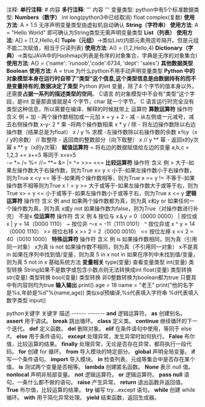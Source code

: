 注释:
	**单行注释**: # 内容
	**多行注释**:   ''' 内容   '''
变量类型:
	python中有5个标准数据类型:
	**Numbers（数字）**
		int
		long(python3中已经取消)
		float
		complex(复数)
		**使用方法**: A = 1.5  无序声明变量类型由虚拟机自动确认
	**String（字符串）**
		**使用方法**: A = "Hello World" 即可确认为String类型无需声明变量类型
	**List（列表）**
		**使用方法:** A[] = [1,2,Hello,4] 
	**Tuple（元组）**->类似List(内部元素用逗号隔开。但是元组不能二次赋值，相当于只读列表)
		**使用方法**: A() = (1,2,Hello,4)
	**Dictionary（字典）**->类似JAVA中的Hashmap(列表是有序的对象集合，字典是无序的对象集合)
		**使用方法**: A{} = {'name': 'runoob','code':6734, 'dept': 'sales'}
	**其他数据类型**
	**Boolean**
		**使用方法**: A = true
为什么python不用手动声明变量类型
	**Python 中的对象模型本身在运行时自带了“类型”这个信息,这个类型信息是由数据持有的而不是变量持有的,数据决定了类型**
	Python 的int 变量，除了4 个字节的值本身以外，还需要**占据一系列的描述类型的空间**。
	C语言 的对象模型中不会有”类型“这个字段，是int 变量那直接就是4 个字节，char 就一个字节。 C 语言运行时完全没有类型这种信息，所以需要在编译、解释的时候就带上
运算符
	**算数运算符**
		操作符	              含义	                            例
		+	  加 - 两个操作数相加或一元加                  	x + y + 2
		-	  减 - 从左侧或一元减号，减去右侧操作数      	 x-y- 2
		*	  乘 -将两个操作数相乘                                    	x * y
		/	  除 - 将左边操作数除以右边操作数（结果总是为float）       	x / y
		%	  求模 -左操作数除以右操作数的余数	       x％y（x / y的余数）
		//	  取整除 - 返回商的整数部分（向下取整）     	x // y
		**	  幂 - 返回x的y次幂	                          x ** y（x的y次幂）
	**赋值运算符**
		=     将右边的数据赋值给左边的变量    a,b,c = 1,2,3
		+=   x+=5 等同于 x=x=5     
	     -=
	     \*=
	     /=
	     %=
	     //=
	     \*\*=
	     &=
	     \|=
	     ^=
	     >>=
	     <<=
	**比较运算符**
		操作符	含义	例
		> 大于-如果左操作数大于右操作数，则为True	x> y
		<	小于-如果左操作数小于右操作数，则为True	x \<y
		==	等于-如果两个操作数相等，则为True	x == y
		!=	不等于-如果操作数不相等则为True	x！= y
		>=	大于或等于-如果左操作数大于或等于右，则为True	x> = y
		<=	小于或等于-如果左操作数小于或等于右，则为True	x <= y
	**逻辑运算符**
		操作符	含义	例
		and	如果两个操作数都为真，则为真	x和y
		or	如果任何一个操作数为真，则为真	x或y
		not	如果操作数为false，则为True（对操作数进行补充）	不是x
	**位运算符**
		操作符	含义	例
		&	按位与	x＆y = 0（0000 0000）
		|	按位或	x | y = 14（0000 1110）
		~	按位非	〜x = -11（1111 0101）
		^	按位异或	x ^ y = 14（0000 1110）
		\>>	按位右移	x >> 2 = 2（0000 0010）
		\<<	按位左移	x << 2 = 40（0010 1000）
	**特殊运算符**
		操作符	含义	例
		is	如果操作数相同，则为真（引用同一对象）	x为真
		is not	如果操作数不相同，则为真（不引用同一对象）	x不是真
		in	如果在序列中找到值/变量，则为真	5 in x
		not in	如果在序列中未找到值/变量，则为真	5 not in x
基础系统方法
	**变量相关**
	type(变量)  查看变量类型
	int(变量)  类型转换
		String如果不是数字或包含小数点则无法转换成int
	float(变量)  类型转换
	str(变量)   类型转换
	bool(变量)  类型转换
		非0整数转换为boolean都为true
		只要其中有内容则均为true
	**输入输出**
		print()
			age = 18
			name = "老王"
			print("他的名字是%s,年龄是%d"%(name,age))
			类似sql预编译,%s代表填入字符串 %d代表填入数字类型
		input()

python关键字
	关键字	描述
	------     -------
	**and**	逻辑运算符。
	**as**	创建别名。
	**assert**	用于调试。
	**break**	跳出循环。
	**class**	定义类。
	**continue**	继续循环的下一个迭代。
	**def**	定义函数。
	**del**	删除对象。
	**elif**	在条件语句中使用，等同于 else if。
	**else**	用于条件语句。
	**except**	处理异常，发生异常时如何执行。
	**False**	布尔值，比较运算的结果。
	**finally**	处理异常，无论是否存在异常，都将执行一段代码。
	**for**	创建 for 循环。
	**from**	导入模块的特定部分。
	**global**	声明全局变量。
	**if**	写一个条件语句。
	**import**	导入模块。
	**in**	检查列表、元组等集合中是否存在某个值。
	**is**	测试两个变量是否相等。
	**lambda**	创建匿名函数。
	**None**	表示 null 值。
	**nonlocal**	声明非局部变量。
	**not**	逻辑运算符。
	**or**	逻辑运算符。
	**pass	null** 语句，一条什么都不做的语句。
	**raise**	产生异常。
	**return**	退出函数并返回值。
	**True**	布尔值，比较运算的结果。
	**try**	编写 try...except 语句。
	**while**	创建 while 循环。
	**with**	用于简化异常处理。
	**yield**	结束函数，返回生成器。






